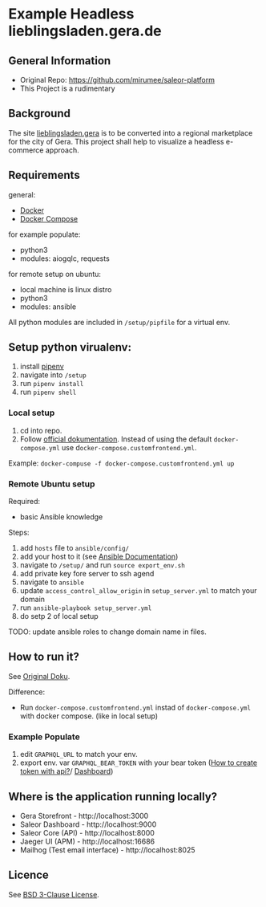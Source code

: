# Example Headless lieblingsladen.gera.de

## General Information

- Original Repo: https://github.com/mirumee/saleor-platform
- This Project is a rudimentary

## Background

The site [lieblingsladen.gera](https://lieblingsladen.gera.de/) is to be converted into a regional marketplace for the city of Gera. This project shall help to visualize a headless e-commerce approach.

## Requirements

general:

- [Docker](https://docs.docker.com/install/)
- [Docker Compose](https://docs.docker.com/compose/install/)

for example populate:

- python3
- modules: aiogqlc, requests

for remote setup on ubuntu:

- local machine is linux distro
- python3
- modules: ansible

All python modules are included in `/setup/pipfile` for a virtual env.

## Setup python virualenv:

1. install [pipenv](https://pypi.org/project/pipenv/)
2. navigate into `/setup`
3. run `pipenv install`
4. run `pipenv shell`

### Local setup

1. cd into repo.
2. Follow [official dokumentation](https://docs.saleor.io/docs/developer/installation/). Instead of using the default `docker-compose.yml` use d`ocker-compose.customfrontend.yml`.

Example:
`docker-compuse -f docker-compose.customfrontend.yml up`

### Remote Ubuntu setup

Required:

- basic Ansible knowledge

Steps:

1. add `hosts` file to `ansible/config/`
2. add your host to it (see [Ansible Documentation](https://docs.ansible.com/ansible/latest/user_guide/intro_inventory.html))
3. navigate to `/setup/` and run `source export_env.sh`
4. add private key fore server to ssh agend
5. navigate to `ansible`
6. update `access_control_allow_origin` in `setup_server.yml` to match your domain
7. run `ansible-playbook setup_server.yml`
8. do setp 2 of local setup

TODO: update ansible roles to change domain name in files.

## How to run it?

See [Original Doku](https://github.com/mirumee/saleor-platform).

Difference:

- Run `docker-compose.customfrontend.yml` instad of `docker-compose.yml` with docker compose. (like in local setup)

### Example Populate

1. edit `GRAPHQL_URL` to match your env.
2. export env. var `GRAPHQL_BEAR_TOKEN` with your bear token ([How to create token with api?](https://docs.saleor.io/docs/developer/extending/apps)/ [Dashboard](https://docs.saleor.io/docs/dashboard/configuration/service-accounts))

## Where is the application running locally?

- Gera Storefront - http://localhost:3000
- Saleor Dashboard - http://localhost:9000
- Saleor Core (API) - http://localhost:8000
- Jaeger UI (APM) - http://localhost:16686
- Mailhog (Test email interface) - http://localhost:8025

## Licence

See [BSD 3-Clause License](LICENSE.md).
